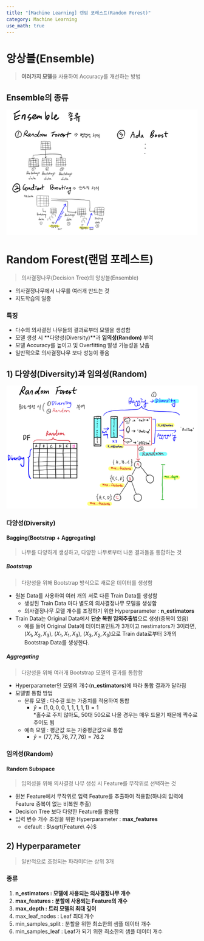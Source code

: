 ```yaml
---
title: "[Machine Learning] 랜덤 포레스트(Random Forest)"
category: Machine Learning
use_math: true
---
```

# 앙상블(Ensemble)
> **여러가지 모델**을 사용하여 Accuracy를 개선하는 방법

## Ensemble의 종류
![](/assets/images/posts/ml/Ensemble.png)

# Random Forest(랜덤 포레스트)
> 의사결정나무(Decision Tree)의 앙상블(Ensemble)

- 의사결정나무에서 나무를 여러개 만드는 것
- 지도학습의 일종

### 특징
- 다수의 의사결정 나무들의 결과로부터 모델을 생성함
- 모델 생성 시 **다양성(Diversity)**과 **임의성(Random)** 부여
- 모델 Accuracy를 높이고 및 Overfitting 발생 가능성을 낮춤
- 일반적으로 의사결정나무 보다 성능이 좋음

## 1) 다양성(Diversity)과 임의성(Random)
![](/assets/images/posts/ml/Diversity_random.png)

### 다양성(Diversity)

#### Bagging(**B**ootstrap + **Agg**regat**ing**)
> 나무를 다양하게 생성하고, 다양한 나무로부터 나온 결과들을 통합하는 것

##### Bootstrap
> 다양성을 위해 Bootstrap 방식으로 새로운 데이터를 생성함 

- 원본 Data를 사용하여 여러 개의 서로 다른 Train Data를 생성함
    - 생성된 Train Data 마다 별도의 의사결정나무 모델을 생성함
    - 의사결정나무 모델 개수를 조정하기 위한 Hyperparameter : **n_estimators**
- Train Data는 Original Data에서 **단순 복원 임의추출법**으로 생성(중복이 있음)
    - 예를 들어 Original Data에 데이터포인트가 3개이고 nestimators가 3이라면,<br> ($X_1, X_2, X_3$), ($X_1, X_1, X_3$), ($X_3, X_2, X_3$)으로 Train data로부터 3개의 Bootstrap Data를 생성한다. 

##### Aggregating
> 다양성을 위해 여러개 Bootstrap 모델의 결과를 통합함

- Hyperparameter인 모델의 개수(**n_estimators**)에 따라 통합 결과가 달라짐
- 모델별 통합 방법
    - 분류 모델 : 다수결 또는 가중치를 적용하여 통합
      - $\hat{y} = (1,0,0,0,1,1,1,1,1)=1$<br>
        *홀수로 주지 않아도, 50대 50으로 나올 경우는 매우 드물기 때문에 짝수로 주어도 됨
    - 예측 모델 : 평균값 또는 가중평균값으로 통합
      - $\hat{y} = (77,75,76,77,76)=76.2$
    
### 임의성(Random)

#### Random Subspace
> 임의성을 위해 의사결정 나무 생성 시 Feature를 무작위로 선택하는 것

- 원본 Feature에서 무작위로 입력 Feature를 추출하여 적용함(하나의 입력에 Feature 중복이 없는 비복원 추출)
- Decision Tree 보다 다양한 Feature를 활용함
- 입력 변수 개수 조정을 위한 Hyperparameter : **max_features**
    - default : $\sqrt{Feature\ 수}$
    
## 2) Hyperparameter
> 일반적으로 조정되는 파라미터는 상위 3개

### 종류
1. **n_estimators : 모델에 사용되는 의사결정나무 개수**
2. **max_features : 분할에 사용되는 Feature의 개수**
3. **max_depth : 트리 모델의 최대 깊이**
4. max_leaf_nodes : Leaf 최대 개수
5. min_samples_split : 분할을 위한 최소한의 샘플 데이터 개수
6. min_samples_leaf : Leaf가 되기 위한 최소한의 샘플 데이터 개수